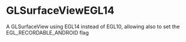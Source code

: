 # GLSurfaceViewEGL14

A GLSurfaceView using EGL14 instead of EGL10, allowing also to set the EGL_RECORDABLE_ANDROID flag  

